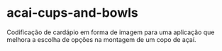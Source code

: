 # acai-cups-and-bowls
Codificação de cardápio em forma de imagem para uma aplicação que melhora a escolha de opções na montagem de um copo de açaí.
